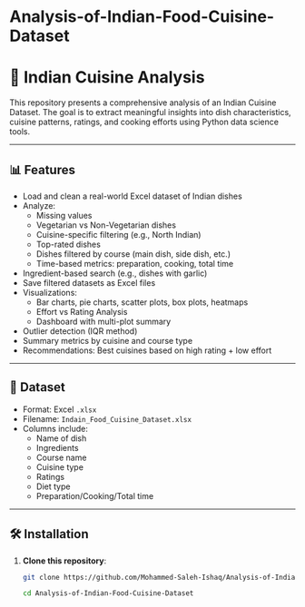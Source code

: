 # Analysis-of-Indian-Food-Cuisine-Dataset

# 🍛 Indian Cuisine Analysis

This repository presents a comprehensive analysis of an Indian Cuisine Dataset. The goal is to extract meaningful
insights into dish characteristics, cuisine patterns, ratings, and cooking efforts using Python data science tools.

---

## 📊 Features

- Load and clean a real-world Excel dataset of Indian dishes
- Analyze:
  - Missing values
  - Vegetarian vs Non-Vegetarian dishes
  - Cuisine-specific filtering (e.g., North Indian)
  - Top-rated dishes
  - Dishes filtered by course (main dish, side dish, etc.)
  - Time-based metrics: preparation, cooking, total time
- Ingredient-based search (e.g., dishes with garlic)
- Save filtered datasets as Excel files
- Visualizations:
  - Bar charts, pie charts, scatter plots, box plots, heatmaps
  - Effort vs Rating Analysis
  - Dashboard with multi-plot summary
- Outlier detection (IQR method)
- Summary metrics by cuisine and course type
- Recommendations: Best cuisines based on high rating + low effort

---

## 📁 Dataset

- Format: Excel `.xlsx`
- Filename: `Indain_Food_Cuisine_Dataset.xlsx`
- Columns include:
  - Name of dish
  - Ingredients
  - Course name
  - Cuisine type
  - Ratings
  - Diet type
  - Preparation/Cooking/Total time

---

## 🛠️ Installation

1. **Clone this repository**:
   ```bash
   git clone https://github.com/Mohammed-Saleh-Ishaq/Analysis-of-Indian-Food-Cuisine-Dataset.git

   cd Analysis-of-Indian-Food-Cuisine-Dataset
